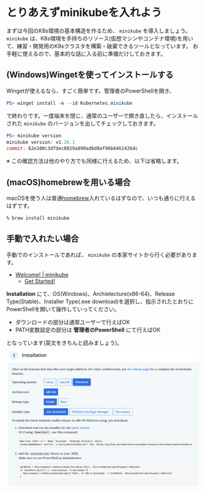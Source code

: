 # とりあえずminikubeを入れよう

まずは今回のK8s環境の基本構造を作るため、 `minikube` を導入しましょう。
`minikube` は、K8s環境を手持ちのリソース(仮想マシンやコンテナ環境)を用いて、練習・開発用のK8sクラスタを構築・破棄できるツールとなっています。
お手軽に使えるので、基本的な話に入る前に準備だけしておきます。

## (Windows)Wingetを使ってインストールする

Wingetが使えるなら、すごく簡単です。管理者のPowerShellを開き、

```powershell
PS> winget install -e --id Kubernetes.minikube
```

で終わりです。一度端末を閉じ、通常のユーザーで開き直したら、インストールされた `minikube` のバージョンを出してチェックしておきます。

```powershell
PS> minikube version
minikube version: v1.26.1
commit: 62e108c3dfdec8029a890ad6d8ef96b6461426dc
```

※ この確認方法は他のやり方でも同様に行えるため、以下は省略します。

## (macOS)homebrewを用いる場合

macOSを使う人は普通[homebrew](https://brew.sh/index_ja)入れているはずなので、いつも通りに行えるはずです。

```zsh
% brew install minikube
```

## 手動で入れたい場合

手動でのインストールであれば、 `minikube` の本家サイトから行く必要があります。

* [Welcome! | minikube](https://minikube.sigs.k8s.io/docs/)
    * [Get Started!](https://minikube.sigs.k8s.io/docs/start/)

**Installation** にて、OS(Windows)、Archietecture(x86-64)、Release Type(Stable)、Installer Type(.exe download)を選択し、指示されたとおりにPowerShellを開いて操作していってください。

* ダウンロードの部分は通常ユーザーで行えばOK
* PATH変数設定の部分は **管理者のPowerShell** にて行えばOK

となっています(英文をきちんと読みましょう)。

![OS,CPUなどを選択](images/minikube-installer-manual.png)

